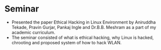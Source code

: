 # Seminar
- Presented the paper Ethical Hacking in Linux Environment by Aniruddha Tekade, Pravin Gurjar, Pankaj Ingle and Dr.B.B. Meshram as a part of my academic curriculum.
- The seminar consisted of what is ethical hacking, why Linux is hacked, chrooting and proposed system of how to hack WLAN.
